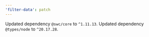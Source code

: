```yaml
---
'filter-data': patch
---
```


Updated dependency `@swc/core` to `^1.11.13`.
Updated dependency `@types/node` to `^20.17.28`.
